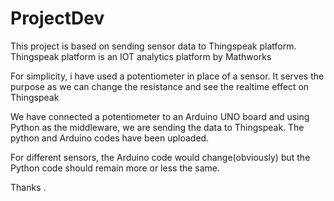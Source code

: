# ProjectDev

This project is based on sending sensor data to Thingspeak platform. Thingspeak platform is an IOT analytics platform by Mathworks

For simplicity, i have used a potentiometer in place of a sensor. It serves the purpose as we can change the resistance and see the realtime effect on Thingspeak

We have connected a potentiometer to an Arduino UNO board and using Python as the middleware, we are sending the data to Thingspeak. The python and Arduino codes have been uploaded.

For different sensors, the Arduino code would change(obviously) but the Python code should remain more or less the same.

Thanks
.

